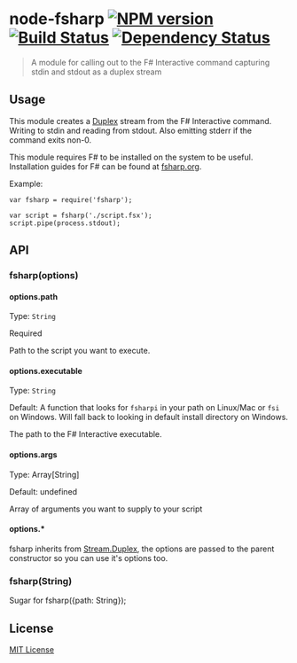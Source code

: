 # node-fsharp [![NPM version][npm-image]][npm-url] [![Build Status][travis-image]][travis-url] [![Dependency Status][depstat-image]][depstat-url]

> A module for calling out to the F# Interactive command capturing stdin and stdout as a duplex stream

## Usage
This module creates a [Duplex](http://nodejs.org/api/stream.html#stream_class_stream_duplex) stream from the F# Interactive command. Writing to stdin and reading from stdout. Also emitting stderr if the command exits non-0.

This module requires F# to be installed on the system to be useful. Installation guides for F# can be found at [fsharp.org](http://fsharp.org/).

Example:
```
var fsharp = require('fsharp');

var script = fsharp('./script.fsx');
script.pipe(process.stdout);
```

## API

### fsharp(options)

#### options.path
Type: `String`

Required

Path to the script you want to execute.

#### options.executable
Type: `String`

Default: A function that looks for `fsharpi` in your path on Linux/Mac or `fsi` on Windows. Will fall back to looking in default install directory on Windows.

The path to the F# Interactive executable.

#### options.args
Type: Array[String]

Default: undefined

Array of arguments you want to supply to your script

#### options.*

fsharp inherits from [Stream.Duplex](http://nodejs.org/api/stream.html#stream_class_stream_duplex_1), the options are passed to the parent constructor so you can use it's options too.

### fsharp(String)
Sugar for fsharp({path: String});

## License

[MIT License](http://en.wikipedia.org/wiki/MIT_License)

[npm-url]: https://npmjs.org/package/fsharp
[npm-image]: https://badge.fury.io/js/fsharp.png

[travis-url]: http://travis-ci.org/mollerse/node-fsharp
[travis-image]: https://secure.travis-ci.org/mollerse/node-fsharp.png?branch=master

[depstat-url]: https://david-dm.org/mollerse/node-fsharp
[depstat-image]: https://david-dm.org/mollerse/node-fsharp.png?theme=shields.io
